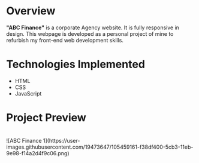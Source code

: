 <h1> Overview </h1> 

**"ABC Finance"** is a corporate Agency website. It is fully responsive in design. This webpage is developed as a personal project of mine to refurbish my front-end web development skills.

<h1>Technologies Implemented</h1> 

- HTML
- CSS
- JavaScript

<h1> Project Preview </h1> 
<br>
![ABC Finance 1](https://user-images.githubusercontent.com/19473647/105459161-f38df400-5cb3-11eb-9e98-f14a2d4f9c06.png)
